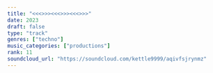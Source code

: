 ```yaml
---
title: "<<<>>><<<>>><<<>>>"
date: 2023
draft: false
type: "track"
genres: ["techno"]
music_categories: ["productions"]
rank: 11
soundcloud_url: "https://soundcloud.com/kettle9999/aqivfsjrynmz"
---
```

